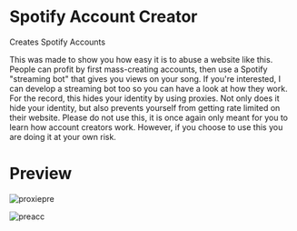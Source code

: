 # Spotify Account Creator

Creates Spotify Accounts

This was made to show you how easy it is to abuse a website like this. People can profit by first mass-creating accounts, then use a Spotify "streaming bot" that gives you views on your song. If you're interested, I can develop a streaming bot too so you can have a look at how they work. For the record, this hides your identity by using proxies. Not only does it hide your identity, but also prevents yourself from getting rate limited on their website. Please do not use this, it is once again only meant for you to learn how account creators work. However, if you choose to use this you are doing it at your own risk.

# Preview
![proxiepre](https://user-images.githubusercontent.com/102488609/179240578-b8a80043-3051-4d57-814e-95de086e5c19.PNG)

![preacc](https://user-images.githubusercontent.com/102488609/179240622-203246ad-3f13-4dff-8989-7be4ad0b2f29.PNG)
